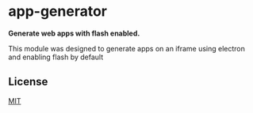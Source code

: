# app-generator

**Generate web apps with flash enabled.**

This module was designed to generate apps on an iframe using electron and enabling flash by default

## License

[MIT](LICENSE.md)
